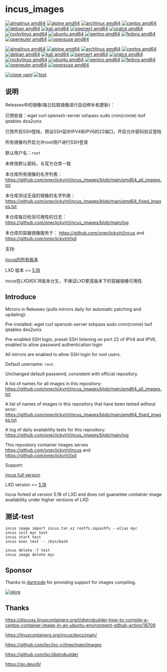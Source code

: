 # incus_images

[![almalinux amd64](https://github.com/oneclickvirt/incus_images/actions/workflows/almalinux_amd64.yml/badge.svg)](https://github.com/oneclickvirt/incus_images/actions/workflows/almalinux_amd64.yml) [![alpine amd64](https://github.com/oneclickvirt/incus_images/actions/workflows/alpine_amd64.yml/badge.svg)](https://github.com/oneclickvirt/incus_images/actions/workflows/alpine_amd64.yml) [![archlinux amd64](https://github.com/oneclickvirt/incus_images/actions/workflows/archlinux_amd64.yml/badge.svg)](https://github.com/oneclickvirt/incus_images/actions/workflows/archlinux_amd64.yml) [![centos amd64](https://github.com/oneclickvirt/incus_images/actions/workflows/centos_amd64.yml/badge.svg)](https://github.com/oneclickvirt/incus_images/actions/workflows/centos_amd64.yml) [![debian amd64](https://github.com/oneclickvirt/incus_images/actions/workflows/debian_amd64.yml/badge.svg)](https://github.com/oneclickvirt/incus_images/actions/workflows/debian_amd64.yml) [![kali amd64](https://github.com/oneclickvirt/incus_images/actions/workflows/kali_amd64.yml/badge.svg)](https://github.com/oneclickvirt/incus_images/actions/workflows/kali_amd64.yml) [![openwrt amd64](https://github.com/oneclickvirt/incus_images/actions/workflows/openwrt_amd64.yml/badge.svg)](https://github.com/oneclickvirt/incus_images/actions/workflows/openwrt_amd64.yml) [![oralce amd64](https://github.com/oneclickvirt/incus_images/actions/workflows/oralce_amd64.yml/badge.svg)](https://github.com/oneclickvirt/incus_images/actions/workflows/oralce_amd64.yml) [![rockylinux amd64](https://github.com/oneclickvirt/incus_images/actions/workflows/rockylinux_amd64.yml/badge.svg)](https://github.com/oneclickvirt/incus_images/actions/workflows/rockylinux_amd64.yml) [![ubuntu amd64](https://github.com/oneclickvirt/incus_images/actions/workflows/ubuntu_amd64.yml/badge.svg)](https://github.com/oneclickvirt/incus_images/actions/workflows/ubuntu_amd64.yml) [![gentoo amd64](https://github.com/oneclickvirt/incus_images/actions/workflows/gentoo_amd64.yml/badge.svg)](https://github.com/oneclickvirt/incus_images/actions/workflows/gentoo_amd64.yml) [![fedora amd64](https://github.com/oneclickvirt/incus_images/actions/workflows/fedora_amd64.yml/badge.svg)](https://github.com/oneclickvirt/incus_images/actions/workflows/fedora_amd64.yml) [![openeuler amd64](https://github.com/oneclickvirt/incus_images/actions/workflows/openeuler_amd64.yml/badge.svg)](https://github.com/oneclickvirt/incus_images/actions/workflows/openeuler_amd64.yml) [![opensuse amd64](https://github.com/oneclickvirt/incus_images/actions/workflows/opensuse_amd64.yml/badge.svg)](https://github.com/oneclickvirt/incus_images/actions/workflows/opensuse_amd64.yml) 

[![almalinux amd64](https://github.com/oneclickvirt/incus_images/actions/workflows/almalinux_arm64.yml/badge.svg)](https://github.com/oneclickvirt/incus_images/actions/workflows/almalinux_arm64.yml) [![alpine amd64](https://github.com/oneclickvirt/incus_images/actions/workflows/alpine_arm64.yml/badge.svg)](https://github.com/oneclickvirt/incus_images/actions/workflows/alpine_arm64.yml) [![archlinux amd64](https://github.com/oneclickvirt/incus_images/actions/workflows/archlinux_arm64.yml/badge.svg)](https://github.com/oneclickvirt/incus_images/actions/workflows/archlinux_arm64.yml) [![centos amd64](https://github.com/oneclickvirt/incus_images/actions/workflows/centos_arm64.yml/badge.svg)](https://github.com/oneclickvirt/incus_images/actions/workflows/centos_arm64.yml) [![debian amd64](https://github.com/oneclickvirt/incus_images/actions/workflows/debian_arm64.yml/badge.svg)](https://github.com/oneclickvirt/incus_images/actions/workflows/debian_arm64.yml) [![kali amd64](https://github.com/oneclickvirt/incus_images/actions/workflows/kali_arm64.yml/badge.svg)](https://github.com/oneclickvirt/incus_images/actions/workflows/kali_arm64.yml) [![openwrt amd64](https://github.com/oneclickvirt/incus_images/actions/workflows/openwrt_arm64.yml/badge.svg)](https://github.com/oneclickvirt/incus_images/actions/workflows/openwrt_arm64.yml) [![oralce amd64](https://github.com/oneclickvirt/incus_images/actions/workflows/oralce_arm64.yml/badge.svg)](https://github.com/oneclickvirt/incus_images/actions/workflows/oralce_arm64.yml) [![rockylinux amd64](https://github.com/oneclickvirt/incus_images/actions/workflows/rockylinux_arm64.yml/badge.svg)](https://github.com/oneclickvirt/incus_images/actions/workflows/rockylinux_arm64.yml) [![ubuntu amd64](https://github.com/oneclickvirt/incus_images/actions/workflows/ubuntu_arm64.yml/badge.svg)](https://github.com/oneclickvirt/incus_images/actions/workflows/ubuntu_arm64.yml) [![gentoo amd64](https://github.com/oneclickvirt/incus_images/actions/workflows/gentoo_arm64.yml/badge.svg)](https://github.com/oneclickvirt/incus_images/actions/workflows/gentoo_arm64.yml) [![fedora amd64](https://github.com/oneclickvirt/incus_images/actions/workflows/fedora_arm64.yml/badge.svg)](https://github.com/oneclickvirt/incus_images/actions/workflows/fedora_arm64.yml) [![openeuler amd64](https://github.com/oneclickvirt/incus_images/actions/workflows/openeuler_arm64.yml/badge.svg)](https://github.com/oneclickvirt/incus_images/actions/workflows/openeuler_arm64.yml) [![opensuse amd64](https://github.com/oneclickvirt/incus_images/actions/workflows/opensuse_arm64.yml/badge.svg)](https://github.com/oneclickvirt/incus_images/actions/workflows/opensuse_arm64.yml) 

[![clone yaml](https://github.com/oneclickvirt/incus_images/actions/workflows/clone_yaml.yml/badge.svg)](https://github.com/oneclickvirt/incus_images/actions/workflows/clone_yaml.yml) [![test](https://github.com/oneclickvirt/incus_images/actions/workflows/test.yml/badge.svg)](https://github.com/oneclickvirt/incus_images/actions/workflows/test.yml) 

## 说明

Releases中的镜像(每日拉取镜像进行自动修补和更新)：

已预安装：wget curl openssh-server sshpass sudo cron(cronie) lsof iptables dos2unix

已预开启SSH登陆，预设SSH监听IPV4和IPV6的22端口，开启允许密码验证登陆

所有镜像均开启允许root用户进行SSH登录

默认用户名：```root```

未修改默认密码，与官方仓库一致

本仓库所有镜像的名字列表：https://github.com/oneclickvirt/incus_images/blob/main/amd64_all_images.txt

本仓库测试无误的镜像的名字列表：https://github.com/oneclickvirt/incus_images/blob/main/amd64_fixed_images.txt

本仓库每日检测可用性的日志：https://github.com/oneclickvirt/incus_images/blob/main/log

本仓库的容器镜像服务于： https://github.com/oneclickvirt/incus and https://github.com/oneclickvirt/lxd

支持:

[incus的所有版本](https://github.com/lxc/incus)

LXD 版本 <= [5.18](https://github.com/canonical/lxd/releases/tag/lxd-5.18) 

incus在LXD的5.18版本分叉，不保证LXD更高版本下的容器镜像可用性

## Introduce

Mirrors in Releases (pulls mirrors daily for automatic patching and updating):

Pre-installed: wget curl openssh-server sshpass sudo cron(cronie) lsof iptables dos2unix

Pre-enabled SSH login, preset SSH listening on port 22 of IPV4 and IPV6, enabled to allow password authentication login

All mirrors are enabled to allow SSH login for root users.

Default username: ```root```.

Unchanged default password, consistent with official repository.

A list of names for all images in this repository: https://github.com/oneclickvirt/incus_images/blob/main/amd64_all_images.txt

A list of names of images in this repository that have been tested without error: https://github.com/oneclickvirt/incus_images/blob/main/amd64_fixed_images.txt

A log of daily availability tests for this repository: https://github.com/oneclickvirt/incus_images/blob/main/log

This repository container images serves https://github.com/oneclickvirt/incus and https://github.com/oneclickvirt/lxd

Support:

[incus full version](https://github.com/lxc/incus)

LXD version <= [5.18](https://github.com/canonical/lxd/releases/tag/lxd-5.18)

incus forked at version 5.18 of LXD and does not guarantee container image availability under higher versions of LXD

## 测试-test

```
incus image import incus.tar.xz rootfs.squashfs --alias myc
incus init myc test
incus start test
incus exec test -- /bin/bash
```

```
incus delete -f test
incus image delete myc
```

## Sponsor

Thanks to [dartnode](https://dartnode.com/?via=server) for providing support for images compiling.

<a href="https://dartnode.com/?via=server" target="_blank">
  <img src="https://snaju.com/assets/img/logo_dark.svg" alt="ekire">
</a>

## Thanks

https://discuss.linuxcontainers.org/t/distrobuilder-how-to-compile-a-centos-container-image-in-an-ubuntu-environment-github-action/18709

https://linuxcontainers.org/incus/docs/main/

https://github.com/lxc/lxc-ci/tree/main/images

https://github.com/lxc/distrobuilder

https://go.dev/dl/
